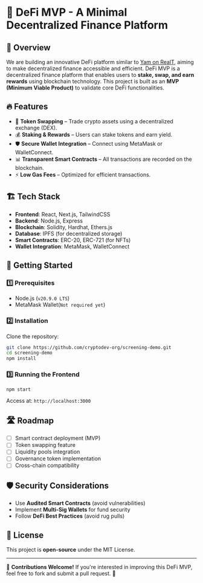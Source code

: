 # 🚀 DeFi MVP - A Minimal Decentralized Finance Platform

## 🌟 Overview
We are building an innovative DeFi platform similar to [Yam on RealT](https://staging-yam.realtoken.network), aiming to make decentralized finance accessible and efficient.
DeFi MVP is a decentralized finance platform that enables users to **stake, swap, and earn rewards** using blockchain technology. This project is built as an **MVP (Minimum Viable Product)** to validate core DeFi functionalities.

## 🔥 Features
- 🔗 **Token Swapping** – Trade crypto assets using a decentralized exchange (DEX).
- 💰 **Staking & Rewards** – Users can stake tokens and earn yield.
- 🛡️ **Secure Wallet Integration** – Connect using MetaMask or WalletConnect.
- 📊 **Transparent Smart Contracts** – All transactions are recorded on the blockchain.
- ⚡ **Low Gas Fees** – Optimized for efficient transactions.

## 🏗️ Tech Stack
- **Frontend**: React, Next.js, TailwindCSS
- **Backend**: Node.js, Express
- **Blockchain**: Solidity, Hardhat, Ethers.js
- **Database**: IPFS (for decentralized storage)
- **Smart Contracts**: ERC-20, ERC-721 (for NFTs)
- **Wallet Integration**: MetaMask, WalletConnect

## 🚀 Getting Started

### 1️⃣ Prerequisites
- Node.js (`v20.9.0 LTS`)
- MetaMask Wallet(`Not required yet`)

### 2️⃣ Installation
Clone the repository:

```bash
git clone https://github.com/cryptodev-org/screening-demo.git
cd screening-demo
npm install
```

### 3️⃣ Running the Frontend
```bash
npm start
```
Access at: `http://localhost:3000`

## 🛣️ Roadmap
- [ ] Smart contract deployment (MVP)
- [ ] Token swapping feature
- [ ] Liquidity pools integration
- [ ] Governance token implementation
- [ ] Cross-chain compatibility

## 🛡️ Security Considerations
- Use **Audited Smart Contracts** (avoid vulnerabilities)
- Implement **Multi-Sig Wallets** for fund security
- Follow **DeFi Best Practices** (avoid rug pulls)

## 📜 License
This project is **open-source** under the MIT License.

---

🚀 **Contributions Welcome!** If you're interested in improving this DeFi MVP, feel free to fork and submit a pull request. 🙌
